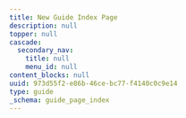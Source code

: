```yaml
---
title: New Guide Index Page
description: null
topper: null
cascade:
  secondary_nav:
    title: null
    menu_id: null
content_blocks: null
uuid: 973d55f2-e86b-46ce-bc77-f4140c0c9e14
type: guide
_schema: guide_page_index
---
```

